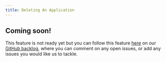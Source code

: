 ```yaml
---
title: Deleting An Application
---
```


## Coming soon!

This feature is not ready yet but you can follow this feature [here](https://github.com/kintohub/backlog/issues/8) on our [GitHub backlog](https://github.com/kintohub/backlog), where you can comment on any open issues, or add any issues you would like us to tackle.
